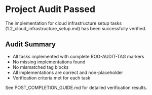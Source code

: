 # Project Audit Passed

The implementation for cloud infrastructure setup tasks (1.2_cloud_infrastructure_setup.md) has been successfully verified.

## Audit Summary
- All tasks implemented with complete ROO-AUDIT-TAG markers
- No missing implementations found
- No mismatched tag blocks
- All implementations are correct and non-placeholder
- Verification criteria met for each task

See POST_COMPLETION_GUIDE.md for detailed verification results.